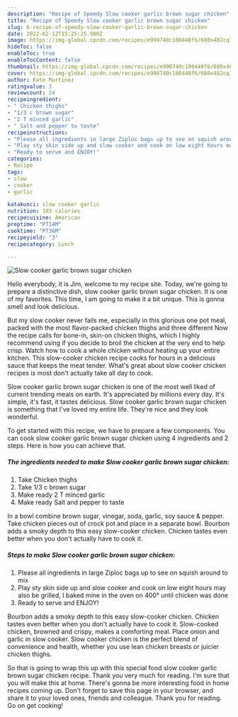 ```yaml
---
description: "Recipe of Speedy Slow cooker garlic brown sugar chicken"
title: "Recipe of Speedy Slow cooker garlic brown sugar chicken"
slug: 6-recipe-of-speedy-slow-cooker-garlic-brown-sugar-chicken
date: 2022-02-12T15:25:25.900Z
image: https://img-global.cpcdn.com/recipes/e990740c100448f6/680x482cq70/slow-cooker-garlic-brown-sugar-chicken-recipe-main-photo.jpg
hideToc: false
enableToc: true
enableTocContent: false
thumbnail: https://img-global.cpcdn.com/recipes/e990740c100448f6/680x482cq70/slow-cooker-garlic-brown-sugar-chicken-recipe-main-photo.jpg
cover: https://img-global.cpcdn.com/recipes/e990740c100448f6/680x482cq70/slow-cooker-garlic-brown-sugar-chicken-recipe-main-photo.jpg
author: Kate Martinez
ratingvalue: 3
reviewcount: 24
recipeingredient:
- " Chicken thighs"
- "1/3 c brown sugar"
- "2 T minced garlic"
- " Salt and pepper to taste"
recipeinstructions:
- "Please all ingredients in large Ziploc bags up to see on squish around to mix"
- "Play sty skin side up and slow cooker and cook on low eight hours may also be grilled, I baked mine in the oven on 400° until chicken was done"
- "Ready to serve and ENJOY!"
categories:
- Recipe
tags:
- slow
- cooker
- garlic

katakunci: slow cooker garlic 
nutrition: 103 calories
recipecuisine: American
preptime: "PT14M"
cooktime: "PT36M"
recipeyield: "3"
recipecategory: Lunch

---
```



![Slow cooker garlic brown sugar chicken](https://img-global.cpcdn.com/recipes/e990740c100448f6/680x482cq70/slow-cooker-garlic-brown-sugar-chicken-recipe-main-photo.jpg)

Hello everybody, it is Jim, welcome to my recipe site. Today, we're going to prepare a distinctive dish, slow cooker garlic brown sugar chicken. It is one of my favorites. This time, I am going to make it a bit unique. This is gonna smell and look delicious.

But my slow cooker never fails me, especially in this glorious one pot meal, packed with the most flavor-packed chicken thighs and three different Now the recipe calls for bone-in, skin-on chicken thighs, which I highly recommend using if you decide to broil the chicken at the very end to help crisp. Watch how to cook a whole chicken without heating up your entire kitchen. This slow-cooker chicken recipe cooks for hours in a delicious sauce that keeps the meat tender. What&#39;s great about slow cooker chicken recipes is most don&#39;t actually take all day to cook.

Slow cooker garlic brown sugar chicken is one of the most well liked of current trending meals on earth. It's appreciated by millions every day. It's simple, it's fast, it tastes delicious. Slow cooker garlic brown sugar chicken is something that I've loved my entire life. They're nice and they look wonderful.


To get started with this recipe, we have to prepare a few components. You can cook slow cooker garlic brown sugar chicken using 4 ingredients and 2 steps. Here is how you can achieve that.

<!--inarticleads1-->

##### The ingredients needed to make Slow cooker garlic brown sugar chicken:

1. Take  Chicken thighs
1. Take 1/3 c brown sugar
1. Make ready 2 T minced garlic
1. Make ready  Salt and pepper to taste


In a bowl combine brown sugar, vinegar, soda, garlic, soy sauce &amp; pepper. Take chicken pieces out of crock pot and place in a separate bowl. Bourbon adds a smoky depth to this easy slow-cooker chicken. Chicken tastes even better when you don&#39;t actually have to cook it. 

<!--inarticleads2-->

##### Steps to make Slow cooker garlic brown sugar chicken:

1. Please all ingredients in large Ziploc bags up to see on squish around to mix
1. Play sty skin side up and slow cooker and cook on low eight hours may also be grilled, I baked mine in the oven on 400° until chicken was done
1. Ready to serve and ENJOY!

Bourbon adds a smoky depth to this easy slow-cooker chicken. Chicken tastes even better when you don&#39;t actually have to cook it. Slow-cooked chicken, browned and crispy, makes a comforting meal. Place onion and garlic in slow cooker. Slow cooker chicken is the perfect blend of convenience and health, whether you use lean chicken breasts or juicier chicken thighs. 

So that is going to wrap this up with this special food slow cooker garlic brown sugar chicken recipe. Thank you very much for reading. I'm sure that you will make this at home. There's gonna be more interesting food in home recipes coming up. Don't forget to save this page in your browser, and share it to your loved ones, friends and colleague. Thank you for reading. Go on get cooking!
